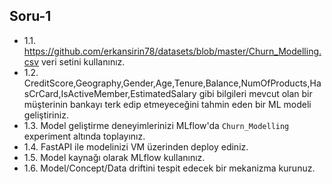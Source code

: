 ## Soru-1
- 1.1. https://github.com/erkansirin78/datasets/blob/master/Churn_Modelling.csv veri setini kullanınız.
- 1.2. CreditScore,Geography,Gender,Age,Tenure,Balance,NumOfProducts,HasCrCard,IsActiveMember,EstimatedSalary gibi bilgileri mevcut olan bir müşterinin bankayı terk edip etmeyeceğini tahmin eden bir ML modeli geliştiriniz.
- 1.3. Model geliştirme deneyimlerinizi MLflow'da `Churn_Modelling` experiment altında toplayınız.
- 1.4. FastAPI ile modelinizi VM üzerinden deploy ediniz.
- 1.5. Model kaynağı olarak MLflow kullanınız.
- 1.6. Model/Concept/Data driftini tespit edecek bir mekanizma kurunuz.
